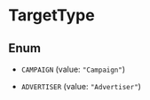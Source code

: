 

# TargetType

## Enum


* `CAMPAIGN` (value: `"Campaign"`)

* `ADVERTISER` (value: `"Advertiser"`)



